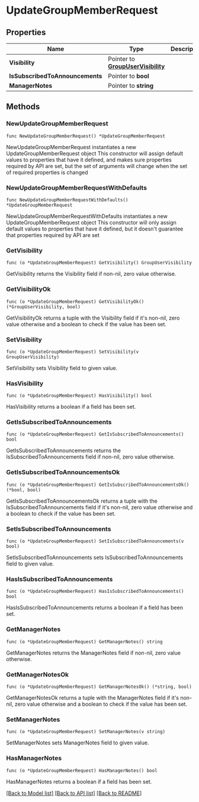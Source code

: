 # UpdateGroupMemberRequest

## Properties

Name | Type | Description | Notes
------------ | ------------- | ------------- | -------------
**Visibility** | Pointer to [**GroupUserVisibility**](GroupUserVisibility.md) |  | [optional] 
**IsSubscribedToAnnouncements** | Pointer to **bool** |  | [optional] 
**ManagerNotes** | Pointer to **string** |  | [optional] 

## Methods

### NewUpdateGroupMemberRequest

`func NewUpdateGroupMemberRequest() *UpdateGroupMemberRequest`

NewUpdateGroupMemberRequest instantiates a new UpdateGroupMemberRequest object
This constructor will assign default values to properties that have it defined,
and makes sure properties required by API are set, but the set of arguments
will change when the set of required properties is changed

### NewUpdateGroupMemberRequestWithDefaults

`func NewUpdateGroupMemberRequestWithDefaults() *UpdateGroupMemberRequest`

NewUpdateGroupMemberRequestWithDefaults instantiates a new UpdateGroupMemberRequest object
This constructor will only assign default values to properties that have it defined,
but it doesn't guarantee that properties required by API are set

### GetVisibility

`func (o *UpdateGroupMemberRequest) GetVisibility() GroupUserVisibility`

GetVisibility returns the Visibility field if non-nil, zero value otherwise.

### GetVisibilityOk

`func (o *UpdateGroupMemberRequest) GetVisibilityOk() (*GroupUserVisibility, bool)`

GetVisibilityOk returns a tuple with the Visibility field if it's non-nil, zero value otherwise
and a boolean to check if the value has been set.

### SetVisibility

`func (o *UpdateGroupMemberRequest) SetVisibility(v GroupUserVisibility)`

SetVisibility sets Visibility field to given value.

### HasVisibility

`func (o *UpdateGroupMemberRequest) HasVisibility() bool`

HasVisibility returns a boolean if a field has been set.

### GetIsSubscribedToAnnouncements

`func (o *UpdateGroupMemberRequest) GetIsSubscribedToAnnouncements() bool`

GetIsSubscribedToAnnouncements returns the IsSubscribedToAnnouncements field if non-nil, zero value otherwise.

### GetIsSubscribedToAnnouncementsOk

`func (o *UpdateGroupMemberRequest) GetIsSubscribedToAnnouncementsOk() (*bool, bool)`

GetIsSubscribedToAnnouncementsOk returns a tuple with the IsSubscribedToAnnouncements field if it's non-nil, zero value otherwise
and a boolean to check if the value has been set.

### SetIsSubscribedToAnnouncements

`func (o *UpdateGroupMemberRequest) SetIsSubscribedToAnnouncements(v bool)`

SetIsSubscribedToAnnouncements sets IsSubscribedToAnnouncements field to given value.

### HasIsSubscribedToAnnouncements

`func (o *UpdateGroupMemberRequest) HasIsSubscribedToAnnouncements() bool`

HasIsSubscribedToAnnouncements returns a boolean if a field has been set.

### GetManagerNotes

`func (o *UpdateGroupMemberRequest) GetManagerNotes() string`

GetManagerNotes returns the ManagerNotes field if non-nil, zero value otherwise.

### GetManagerNotesOk

`func (o *UpdateGroupMemberRequest) GetManagerNotesOk() (*string, bool)`

GetManagerNotesOk returns a tuple with the ManagerNotes field if it's non-nil, zero value otherwise
and a boolean to check if the value has been set.

### SetManagerNotes

`func (o *UpdateGroupMemberRequest) SetManagerNotes(v string)`

SetManagerNotes sets ManagerNotes field to given value.

### HasManagerNotes

`func (o *UpdateGroupMemberRequest) HasManagerNotes() bool`

HasManagerNotes returns a boolean if a field has been set.


[[Back to Model list]](../README.md#documentation-for-models) [[Back to API list]](../README.md#documentation-for-api-endpoints) [[Back to README]](../README.md)


